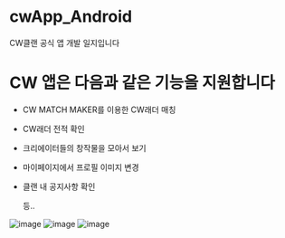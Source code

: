 # cwApp_Android
CW클랜 공식 앱 개발 일지입니다

# CW 앱은 다음과 같은 기능을 지원합니다
- CW MATCH MAKER를 이용한 CW래더 매칭
- CW래더 전적 확인
- 크리에이터들의 창작물을 모아서 보기
- 마이페이지에서 프로필 이미지 변경
- 클랜 내 공지사항 확인

  등..
  
![image](https://github.com/YangJJune/cwApp_Android/assets/58018839/cc02abda-d15c-409a-aeee-d0040a4dd3bd)
![image](https://github.com/YangJJune/cwApp_Android/assets/58018839/f5675c13-97bf-41ff-91b1-82f440abbcc5)
![image](https://github.com/YangJJune/cwApp_Android/assets/58018839/5248cdd0-07b6-42d2-8c03-8ddf61b70b9b)
